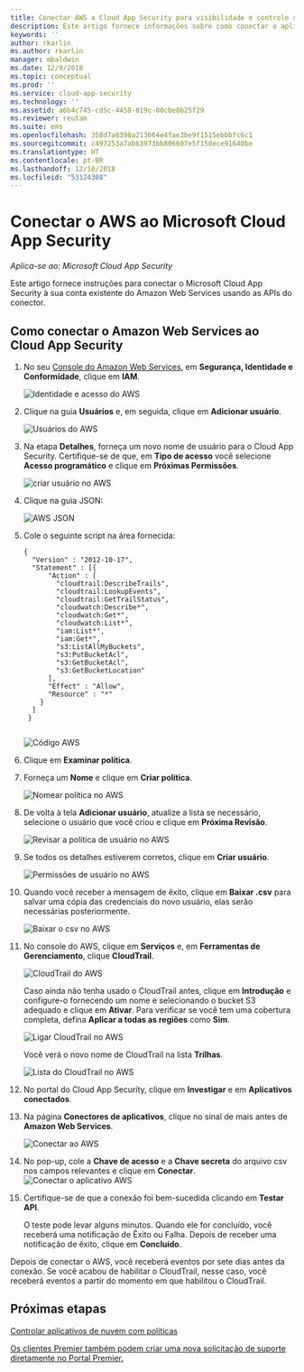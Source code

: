 ```yaml
---
title: Conectar AWS a Cloud App Security para visibilidade e controle de uso | Microsoft Docs
description: Este artigo fornece informações sobre como conectar o aplicativo AWS ao Cloud App Security usando o conector de API.
keywords: ''
author: rkarlin
ms.author: rkarlin
manager: mbaldwin
ms.date: 12/9/2018
ms.topic: conceptual
ms.prod: ''
ms.service: cloud-app-security
ms.technology: ''
ms.assetid: a6b4c745-cd5c-4458-819c-80cbe8b25f29
ms.reviewer: reutam
ms.suite: ems
ms.openlocfilehash: 358d7a8398a213664e4fae3be9f1515ebbbfc6c1
ms.sourcegitcommit: c497253a7ab63973bb806607e5f15dece91640be
ms.translationtype: HT
ms.contentlocale: pt-BR
ms.lasthandoff: 12/10/2018
ms.locfileid: "53124308"
---
```

# <a name="connect-aws-to-microsoft-cloud-app-security"></a>Conectar o AWS ao Microsoft Cloud App Security

*Aplica-se ao: Microsoft Cloud App Security*

Este artigo fornece instruções para conectar o Microsoft Cloud App Security à sua conta existente do Amazon Web Services usando as APIs do conector.  
  
## <a name="how-to-connect-amazon-web-services-to-cloud-app-security"></a>Como conectar o Amazon Web Services ao Cloud App Security  
  
1.  No seu [Console do Amazon Web Services](https://console.aws.amazon.com/), em **Segurança, Identidade e Conformidade**, clique em **IAM**.  
  
     ![Identidade e acesso do AWS](./media/aws-identity-and-access.png "Identidade e acesso do AWS")  
  
2.  Clique na guia **Usuários** e, em seguida, clique em **Adicionar usuário**.  
  
     ![Usuários do AWS](./media/aws-users.png "Usuários do AWS")      
  
4.  Na etapa **Detalhes**, forneça um novo nome de usuário para o Cloud App Security. Certifique-se de que, em **Tipo de acesso** você selecione **Acesso programático** e clique em **Próximas Permissões**.  

     ![criar usuário no AWS](./media/aws-create-user.png "Criar usuário no AWS")

5. Clique na guia JSON:

     ![AWS JSON](./media/aws-json.png "guia AWS JSON")

6. Cole o seguinte script na área fornecida:

    ```     
    {  
      "Version" : "2012-10-17",  
      "Statement" : [{  
          "Action" : [  
            "cloudtrail:DescribeTrails",  
            "cloudtrail:LookupEvents",  
            "cloudtrail:GetTrailStatus",  
            "cloudwatch:Describe*",  
            "cloudwatch:Get*",  
            "cloudwatch:List*",  
            "iam:List*",  
            "iam:Get*",
            "s3:ListAllMyBuckets",
            "s3:PutBucketAcl",
            "s3:GetBucketAcl",
            "s3:GetBucketLocation"
          ],  
          "Effect" : "Allow",  
          "Resource" : "*"  
        }  
      ]  
     }  
  
    ```  

     ![Código AWS](./media/aws-code.png "Código AWS")
    
6. Clique em **Examinar política**.

7. Forneça um **Nome** e clique em **Criar política**.

     ![Nomear política no AWS](./media/aws-create-policy.png "Criar política no AWS")

9. De volta à tela **Adicionar usuário**, atualize a lista se necessário, selecione o usuário que você criou e clique em **Próxima Revisão**.

   ![Revisar a política de usuário no AWS](./media/aws-review-user.png "Revisar usuário no AWS")

10. Se todos os detalhes estiverem corretos, clique em **Criar usuário**.

    ![Permissões de usuário no AWS](./media/aws-user-permissions.png "Revisar permissões de usuário no AWS")

11. Quando você receber a mensagem de êxito, clique em **Baixar .csv** para salvar uma cópia das credenciais do novo usuário, elas serão necessárias posteriormente.  

    ![Baixar o csv no AWS](./media/aws-download-csv.png "Baixar o csv no AWS")
  
10. No console do AWS, clique em **Serviços** e, em **Ferramentas de Gerenciamento**, clique **CloudTrail**.  
  
     ![CloudTrail do AWS](./media/aws-cloudtrail.png "Cloudtrail do AWS")  
  
    Caso ainda não tenha usado o CloudTrail antes, clique em **Introdução** e configure-o fornecendo um nome e selecionando o bucket S3 adequado e clique em **Ativar**. Para verificar se você tem uma cobertura completa, defina **Aplicar a todas as regiões** como **Sim**.
  
       ![Ligar CloudTrail no AWS](./media/aws-turnon-cloudtrail.png "Ligar CloudTrail no AWS")
  
    Você verá o novo nome de CloudTrail na lista **Trilhas**.
    
      ![Lista do CloudTrail no AWS](./media/aws-cloudtrail-list.png "Lista do CloudTrail no AWS")
  
11. No portal do Cloud App Security, clique em **Investigar** e em **Aplicativos conectados**.  
  
12. Na página **Conectores de aplicativos**, clique no sinal de mais antes de **Amazon Web Services**.  
  
     ![Conectar ao AWS](./media/connect-aws.png "connect AWS")  
  
13. No pop-up, cole a **Chave de acesso** e a **Chave secreta** do arquivo csv nos campos relevantes e clique em **Conectar**.  
   ![Conectar o aplicativo AWS](./media/aws-connect-app.png "Conectar o aplicativo AWS") 
  
14. Certifique-se de que a conexão foi bem-sucedida clicando em **Testar API**.  
  
     O teste pode levar alguns minutos. Quando ele for concluído, você receberá uma notificação de Êxito ou Falha. Depois de receber uma notificação de êxito, clique em **Concluído**.  
  
Depois de conectar o AWS, você receberá eventos por sete dias antes da conexão. Se você acabou de habilitar o CloudTrail, nesse caso, você receberá eventos a partir do momento em que habilitou o CloudTrail.
  
## <a name="next-steps"></a>Próximas etapas  
[Controlar aplicativos de nuvem com políticas](control-cloud-apps-with-policies.md)   

[Os clientes Premier também podem criar uma nova solicitação de suporte diretamente no Portal Premier.](https://premier.microsoft.com/)  
  
  